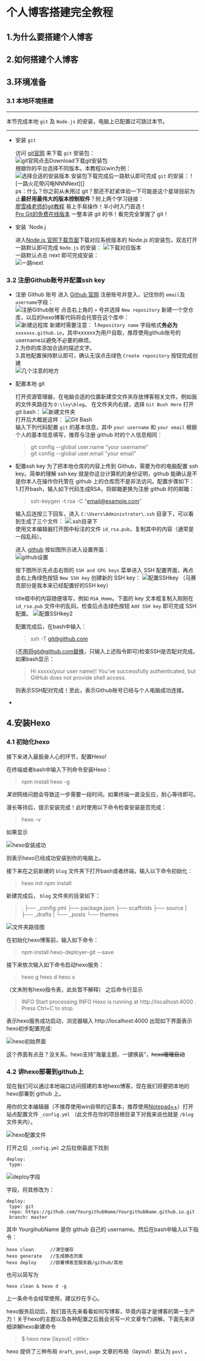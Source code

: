 
# 个人博客搭建完全教程

## 1.为什么要搭建个人博客

## 2.如何搭建个人博客

## 3.环境准备

### 3.1 本地环境搭建

  ************
  本节完成本地 `git` 及 `Node.js` 的安装，电脑上已配置过可跳过本节。
  ************

* 安装 `git`  
  
  访问 [git官网][1] 来下载 `git` 安装包：  
![git官网点击Download下载git安装包][2]  
根据你的平台选择不同版本。本教程以win为例：  
![选择合适的安装版本][3]
安装包下载完成后一路默认即可完成 `git` 的安装：
![一路火花带闪电NNNNext][]  
ps：什么？你之前从未用过 git？那还不赶紧体验一下可能是这个星球目前为止**最好用最伟大的版本控制软件**？附上两个学习链接：  
[廖雪峰老师的git教程][5]  易上手易操作！半小时入门首选！  
[Pro Git的免费在线版本][6]  一整本讲 git 的书！看完完全掌握了 git！

[1]:https://git-scm.com
[2]:https://github.com/lxyforever/atest/raw/master/IMG/img/1.PNG
[3]:https://github.com/lxyforever/atest/raw/master/IMG/img/2.PNG
[4]:https://github.com/lxyforever/atest/raw/master/IMG/img/3.PNG
[5]:https://www.liaoxuefeng.com/wiki/0013739516305929606dd18361248578c67b8067c8c017b000 "廖雪峰老师的 git 教程"
[6]:https://git-scm.com/book/zh/v2 "Pro Git的在线版本"

* 安装 `Node.j

  进入[Node.js 官网下载页面][7]下载对应系统版本的 Node.js 的安装包，双击打开一路默认即可完成 `Node.js` 的安装：
  ![下载对应版本][8]  
  一路默认点击 next 即可完成安装：  
  ![一路next][9]  

  [7]:http://nodejs.cn/download/  "Node.js 官网下载页面"
  [8]:https://github.com/lxyforever/atest/raw/master/IMG/img/4.PNG  "我选择的64bit安装版本"
  [9]:https://github.com/lxyforever/atest/raw/master/IMG/img/5.PNG  "Node,js安装包打开界面"

### 3.2 注册Github账号并配置ssh key
  
* 注册 Github 账号
  进入 [Github 官网][10] 注册账号并登入，记住你的 `email`及`username`字段：  
  ![注册Github账号][11]
  点击右上角的 `+` 号并选择 `New repository` 新建一个空仓库，以后的hexo博客代码将会托管在这个库中：  
  ![新建远程库][12]
  新建时需要注意：
  1.`Repository name` 字段格式**务必为**   `xxxxxxx.github.io`，其中xxxxxx为用户自取，推荐使用github账号的username以避免不必要的麻烦。  
  2.为你的库添加合适的描述文字。  
  3.其他配置保持默认即可，确认无误点击绿色 `Create repository` 按钮完成创建  
  ![几个注意的地方][13]

* 配置本地 git

  打开资源管理器，在电脑合适的位置新建空文件夹存放博客相关文件。例如我的文件夹路径为 `D:\lxy\blog`。
  在文件夹内右键，选择 `Git Bush Here` 打开 git bash：
  ![新建文件夹][14]  
  打开后大概是这样：
  ![Git Bash][15]  
  输入下列代码配置 `git` 的基本信息，其中 `your username` 和 `your email` 根据个人的基本信息填写，推荐与注册 github 时的个人信息相同： 

  >git config --global user.name "your username"  
  >git config --global user.email "your email"  

* 配置ssh key
  为了把本地仓库的内容上传到 Github，需要为你的电脑配置 ssh key。简单的理解 ssh key 就是你这台计算机的身份证明，github 能确认是不是你本人在操作你托管在 github 上的仓库而不是非法访问。配置步骤如下：
  1.打开bash，输入如下代码生成RSA，将邮箱更换为注册 github 时的邮箱：
  
  >ssh-keygen -t rsa -C "email@example.com"  

  输入后连按三下回车，进入 `C:\Users\Administrator\.ssh` 目录下，可以看到生成了三个文件：
  ![.ssh目录下][16]  
  使用文本编辑器打开图中标注的文件 `id_rsa.pub`，复制其中的内容（通常是一段乱码）。  
  
  进入 [github][10] 按如图所示进入设置界面：  
  ![github设置][17]
  
  按下图所示先点击右侧的 `SSH and GPG keys` 菜单进入 SSH 配置界面，再点击右上角绿色按钮 `New SSH key` 创建新的 SSH key：
  ![配置SSHkey][17]  （马赛克部分是我本来已经配置好的SSH key）

  title框中的内容随便填写，例如 `RSA_Home`。下面的 key 文本框复制入刚刚在 `id_rsa.pub` 文件中的乱码，检查后点击绿色按钮 `Add SSH key` 即可完成 SSH 配置。 
  ![配置SSHkey2][18]  

  配置完成后，在bash中输入：

  >ssh -T git@github.com

  (不用将git@github.com替换，只输入上述指令即可)检查SSH是否配对完成。如果bash显示：

  >Hi xxxxx(your user name)! You've successfully authenticated, but GitHub does not provide shell access.

  则表示SSH配对完成！至此，表示Github账号已经与个人电脑成功连接。

* 
[10]:https://github.com/ "Github官网"
[11]:https://github.com/lxyforever/atest/raw/master/IMG/img/6.PNG "注册Github账号"
[12]:https://github.com/lxyforever/atest/raw/master/IMG/img/7.PNG "新建远程库"
[13]:https://github.com/lxyforever/atest/raw/master/IMG/img/8.png "新建远程库2"
[14]:https://github.com/lxyforever/atest/raw/master/IMG/img/9.png "新建项目文件夹"
[15]:https://github.com/lxyforever/atest/raw/master/IMG/img/10.png "打开Git Bash"
[16]:https://github.com/lxyforever/atest/raw/master/IMG/img/11.png "本地生成ssh key"
[16]:https://github.com/lxyforever/atest/raw/master/IMG/img/12.png "github设置"
[17]:https://github.com/lxyforever/atest/raw/master/IMG/img/13.png "配置SSH key1"
[18]:https://github.com/lxyforever/atest/raw/master/IMG/img/14.png "配置SSH key2"

## 4.安装Hexo

### 4.1 初始化hexo

接下来进入最振奋人心的环节，配置Hexo!

在终端或者bash中输入下列命令安装Hexo：

>npm install hexo -g

*某些*网络问题会导致这一步需要一段时间。如果终端一直没反应，耐心等待即可。

漫长等待后，提示安装完成！此时使用以下命令检查安装是否完成：

>hexo -v

如果显示

![hexo安装成功][19]

则表示hexo已经成功安装到你的电脑上。

[19]:https://github.com/lxyforever/atest/raw/master/IMG/img/15.png "检验hexo是否安装成功"  

接下来在之前新建的 `blog` 文件夹下打开bash或者终端，输入以下命令初始化：

>hexo init
>npm install

新建完成后， `blog` 文件夹的目录如下：

>.
>├── _config.yml
>├── package.json
>├── scaffolds
>├── source
>|   ├── _drafts
>|   └── _posts
>└── themes

![文件夹路径图][20]

在初始化hexo博客前，输入如下命令：

>npm install hexo-deployer-git --save  

接下来依次输入如下命令启动hexo服务：

>hexo g
>hexo d
>hexo s

（文末附有hexo指令表，此处暂不解释）
之后命令行显示

>INFO  Start processing
>INFO  Hexo is running at http://localhost:4000 . Press Ctrl+C to stop.

表示hexo服务成功启动，浏览器输入 http://localhost:4000 出现如下界面表示hexo初步配置完成:

![hexo初始界面][21]  

[20]:https://github.com/lxyforever/atest/raw/master/IMG/img/16.png "文件夹路径图"
[21]:https://github.com/lxyforever/atest/raw/master/IMG/img/17.png "hexo初始界面"

这个界面有点丑？没关系，hexo支持”海量主题，一键换装“，~~hexo暖暖启动~~

### 4.2 讲hexo部署到github上

现在我们可以通过本地端口访问搭建的本地hexo博客，现在我们将要把本地的hexo部署到 github 上。

用你的文本编辑器（不推荐使用win自带的记事本，推荐使用[Notepad++][23]）打开站点配置文件 `_config.yml` （此文件在你的项目根目录下对我来说也就是 `/blog`文件夹内）。

![hexo配置文件][22]

打开之后 `_config.yml` 之后拉倒最底下找到

    deploy:
     type:

![deploy字段][24]

字段，将其修改为：

    deploy:
     type: git
     repo: https://github.com/YourgithubName/YourgithubName.github.io.git
     branch: master

其中 YourgihubName 是你 github 自己的 username。然后在bash中输入以下指令：

    hexo clean      //清空缓存
    hexo generate   //生成静态页面
    hexo deploy     //部署博客至服务器/github/其他

也可以简写为

    hexo clean & hexo d -g

上一条命令会经常使用，建议抄在手心。

[22]:https://github.com/lxyforever/atest/raw/master/IMG/img/18.png "hexo配置文件"
[23]:https://notepad-plus-plus.org/ "Notepad++ home page"
[24]:https://github.com/lxyforever/atest/raw/master/IMG/img/19.png "hexo配置文件deploy字段"


hexo服务启动后，我们首先先来看看如何写博客，毕竟内容才是博客的第一生产力！关于hexo的主题以及各种配置之后我会另写一片文章专门讲解。下面先来详细讲解hexo新建命令

>$ hexo new [layout] \<title>

hexo 提供了三种布局 `draft`, `post`, `page` 文章的布局（layout）默认为 `post` 。